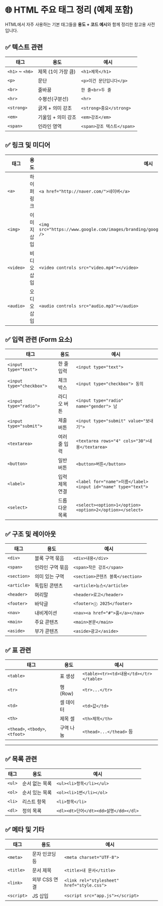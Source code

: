 # 🌐 HTML 주요 태그 정리 (예제 포함)

HTML에서 자주 사용하는 기본 태그들을 **용도 + 코드 예시**와 함께 정리한 참고용 사전입니다.


## ✅ 텍스트 관련

| 태그 | 용도 | 예시 |
|------|------|------|
| `<h1>` ~ `<h6>` | 제목 (1이 가장 큼) | `<h1>제목</h1>` |
| `<p>` | 문단 | `<p>이건 문단입니다</p>` |
| `<br>` | 줄바꿈 | `한 줄<br>두 줄` |
| `<hr>` | 수평선(구분선) | `<hr>` |
| `<strong>` | 굵게 + 의미 강조 | `<strong>중요</strong>` |
| `<em>` | 기울임 + 의미 강조 | `<em>강조</em>` |
| `<span>` | 인라인 영역 | `<span>강조 텍스트</span>` |



## ✅ 링크 및 미디어

| 태그 | 용도 | 예시 |
|------|------|------|
| `<a>` | 하이퍼링크 | `<a href="http://naver.com/">네이버</a>` |
| `<img>` | 이미지 삽입 | `<img src="https://www.google.com/images/branding/googlelogo/1x/googlelogo_color_272x92dp.png" />` |
| `<video>` | 비디오 삽입 | `<video controls src="video.mp4"></video>` |
| `<audio>` | 오디오 삽입 | `<audio controls src="audio.mp3"></audio>` |

## ✅ 입력 관련 (Form 요소)

| 태그 | 용도 | 예시 |
|------|------|------|
| `<input type="text">` | 한 줄 입력 | `<input type="text">` |
| `<input type="checkbox">` | 체크박스 | `<input type="checkbox"> 동의` |
| `<input type="radio">` | 라디오 버튼 | `<input type="radio" name="gender"> 남` |
| `<input type="submit">` | 제출 버튼 | `<input type="submit" value="보내기">` |
| `<textarea>` | 여러 줄 입력 | `<textarea rows="4" cols="30">내용</textarea>` |
| `<button>` | 일반 버튼 | `<button>버튼</button>` |
| `<label>` | 입력 제목 연결 | `<label for="name">이름</label><input id="name" type="text">` |
| `<select>` | 드롭다운 목록 | `<select><option>1</option><option>2</option></select>` |


## ✅ 구조 및 레이아웃

| 태그 | 용도 | 예시 |
|------|------|------|
| `<div>` | 블록 구역 묶음 | `<div>내용</div>` |
| `<span>` | 인라인 구역 묶음 | `<span>작은 강조</span>` |
| `<section>` | 의미 있는 구역 | `<section>콘텐츠 블록</section>` |
| `<article>` | 독립된 콘텐츠 | `<article>뉴스</article>` |
| `<header>` | 머리말 | `<header>로고</header>` |
| `<footer>` | 바닥글 | `<footer>ⓒ 2025</footer>` |
| `<nav>` | 내비게이션 | `<nav><a href="#">홈</a></nav>` |
| `<main>` | 주요 콘텐츠 | `<main>본문</main>` |
| `<aside>` | 부가 콘텐츠 | `<aside>광고</aside>` |


## ✅ 표 관련

| 태그 | 용도 | 예시 |
|------|------|------|
| `<table>` | 표 생성 | `<table><tr><td>내용</td></tr></table>` |
| `<tr>` | 행(Row) | `<tr>...</tr>` |
| `<td>` | 셀 데이터 | `<td>값</td>` |
| `<th>` | 제목 셀 | `<th>제목</th>` |
| `<thead>`, `<tbody>`, `<tfoot>` | 구역 나눔 | `<thead>...</thead>` 등 |

---

## ✅ 목록 관련

| 태그 | 용도 | 예시 |
|------|------|------|
| `<ul>` | 순서 없는 목록 | `<ul><li>항목</li></ul>` |
| `<ol>` | 순서 있는 목록 | `<ol><li>1번</li></ol>` |
| `<li>` | 리스트 항목 | `<li>항목</li>` |
| `<dl>` | 정의 목록 | `<dl><dt>단어</dt><dd>설명</dd></dl>` |


## ✅ 메타 및 기타

| 태그 | 용도 | 예시 |
|------|------|------|
| `<meta>` | 문자 인코딩 등 | `<meta charset="UTF-8">` |
| `<title>` | 문서 제목 | `<title>내 문서</title>` |
| `<link>` | 외부 CSS 연결 | `<link rel="stylesheet" href="style.css">` |
| `<script>` | JS 삽입 | `<script src="app.js"></script>` |

